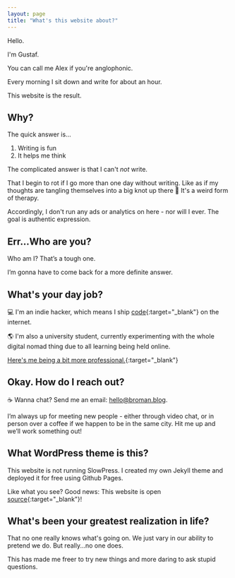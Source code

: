```yaml
---
layout: page
title: "What's this website about?"
---
```


Hello.

I'm Gustaf.

You can call me Alex if you're anglophonic.

Every morning I sit down and write for about an hour.

This website is the result.

## Why?

The quick answer is...

1. Writing is fun
2. It helps me think

The complicated answer is that I can't _not_ write.

That I begin to rot if I go more than one day without writing. Like as if my thoughts are tangling themselves into a big knot up there 🧠 It's a weird form of therapy.

Accordingly, I don't run any ads or analytics on here - nor will I ever. The goal is authentic expression.

## Err...Who are you?

Who am I? That’s a tough one.

I’m gonna have to come back for a more definite answer.

## What's your day job?

💻 I'm an indie hacker, which means I ship [code](https://github.com/broman-builds){:target="_blank"} on the internet.

🌎 I'm also a university student, currently experimenting with the whole digital nomad thing due to all learning being held online.

[Here's me being a bit more professional.](https://broman-builds.github.io/){:target="_blank"}

## Okay. How do I reach out?

☕️ Wanna chat? Send me an email: hello@broman.blog.

I’m always up for meeting new people - either through video chat, or in person over a coffee if we happen to be in the same city. Hit me up and we’ll work something out!

## What WordPress theme is this?

This website is not running SlowPress. I created my own Jekyll theme and deployed it for free using Github Pages.

Like what you see? Good news: This website is open [source](https://github.com/broman-builds/broman.blog){:target="_blank"}!

## What's been your greatest realization in life?

That no one really knows what's going on. We just vary in our ability to pretend we do. But really...no one does.

This has made me freer to try new things and more daring to ask stupid questions.
